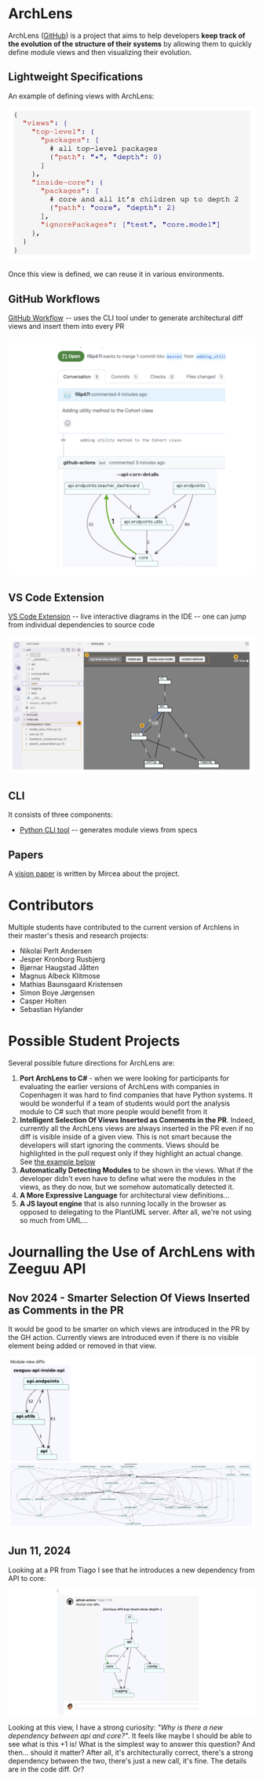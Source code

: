 
# ArchLens 

ArchLens ([GitHub](https://github.com/archlens)) is a project that aims to help developers **keep track of the evolution of the structure of their systems** by allowing them to quickly define module views and then visualizing their evolution. 


## Lightweight Specifications 

An example of defining views with ArchLens: 

![](assets/Pasted%20image%2020250826084718.png)

Once this view is defined, we can reuse it in various environments.

## GitHub Workflows

[GitHub Workflow](https://github.com/archlens/Render-Diff-on-PR) -- uses the CLI tool under to generate architectural diff views and insert them into every PR

![](assets/Pasted%20image%2020250826084818.png)

## VS Code Extension

[VS Code Extension](https://github.com/archlens/ArchLens-VsCode-Extension) -- live interactive diagrams in the IDE -- one can jump from individual dependencies to source code 

![](assets/Pasted%20image%2020250826084902.png)



## CLI 
It consists of three components:
- [Python CLI tool](https://github.com/archlens/ArchLens) -- generates module views from specs


## Papers


A [vision paper](https://www.overleaf.com/read/zbcctdmkbgpv#b4ce30) is written by Mircea about the project. 



# Contributors

Multiple students have contributed to the current version of Archlens in their master's thesis and research projects: 
- Nikolai Perlt Andersen
- Jesper Kronborg Rusbjerg
- Bjørnar Haugstad Jåtten
- Magnus Albeck Klitmose
- Mathias Baunsgaard Kristensen
- Simon Boye Jørgensen
- Casper Holten
- Sebastian Hylander

# Possible Student Projects

Several possible future directions for ArchLens are: 
1. **Port ArchLens to C#** - when we were looking for participants for evaluating the earlier versions of ArchLens with companies in Copenhagen it was hard to find companies that have Python systems. It would be wonderful if a team of students would port the analysis module to C# such that more people would benefit from it
2. **Intelligent Selection Of Views Inserted as Comments in the PR**. Indeed, currently all the ArchLens views are always inserted in the PR even if no diff is visible inside of a given view. This is not smart because the developers will start ignoring the comments. Views should be highlighted in the pull request only if they highlight an actual change. See [the example below](#Nov%202024%20-%20Smarter%20Selection%20Of%20Views%20Inserted%20as%20Comments%20in%20the%20PR)
3. **Automatically Detecting Modules** to be shown in the views. What if the developer didn't even have to define what were the modules in the views, as they do now, but we somehow automatically detected it. 
4. **A More Expressive Language** for architectural view definitions...
5. **A JS layout engine** that is also running locally in the browser as opposed to delegating to the PlantUML server. After all, we're not using so much from UML... 



# Journalling the Use of ArchLens with Zeeguu API


## Nov 2024 - Smarter Selection Of Views Inserted as Comments in the PR

It would be good to be smarter on which views are introduced in the PR by the GH action. Currently views are introduced even if there is no visible element being added or removed in that view. 



![](attachments/archlens-should-be-smarter-when-showing-diffs.png)
## Jun 11, 2024

Looking at a PR from Tiago I see that he introduces a new dependency from API to core: 

![](attachments/archlens-example-new-dependency.png)

Looking at this view, I have a strong curiosity: *"Why is there a new dependency between api and core?"*. It feels like maybe I should be able to see what is this +1 is! What is the simplest way to answer this question? And then... should it matter? After all, it's architecturally correct, there's a strong dependency between the two, there's just a new call, it's fine. The details are in the code diff. Or? 